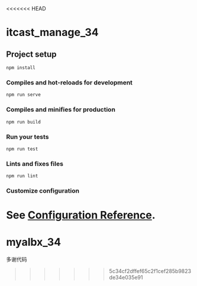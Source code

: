 <<<<<<< HEAD
# itcast_manage_34

## Project setup
```
npm install
```

### Compiles and hot-reloads for development
```
npm run serve
```

### Compiles and minifies for production
```
npm run build
```

### Run your tests
```
npm run test
```

### Lints and fixes files
```
npm run lint
```

### Customize configuration
See [Configuration Reference](https://cli.vuejs.org/config/).
=======
# myalbx_34
多谢代码
>>>>>>> 5c34cf2dffef65c2f1cef285b9823de34e035e91
